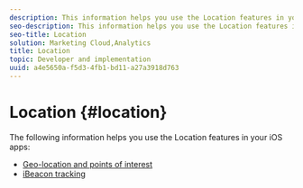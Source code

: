 ```yaml
---
description: This information helps you use the Location features in your iOS apps.
seo-description: This information helps you use the Location features in your iOS apps.
seo-title: Location
solution: Marketing Cloud,Analytics
title: Location
topic: Developer and implementation
uuid: a4e5650a-f5d3-4fb1-bd11-a27a3918d763
---
```


# Location {#location}

The following information helps you use the Location features in your iOS apps:

* [Geo-location and points of interest](/help/ios/location/geo-poi.md)
* [iBeacon tracking](/help/ios/location/ibeacon.md)